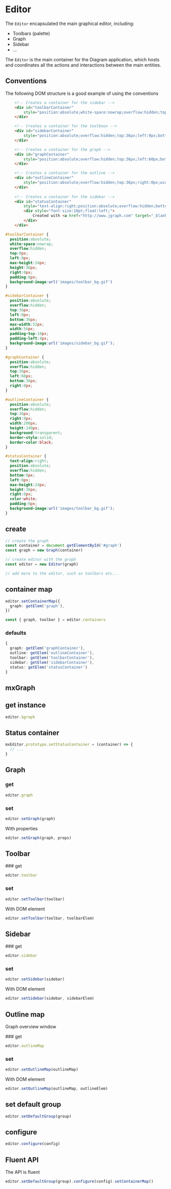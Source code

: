# Editor

The `Editor` encapsulated the main graphical editor, including:

- Toolbars (palette)
- Graph
- Sidebar
- ...

The `Editor` is the main container for the Diagram application, which hosts and coordinates all the actions and interactions between the main entities.

## Conventions

The following DOM structure is a good example of using the conventions

```html
	<!-- Creates a container for the sidebar -->
	<div id="toolbarContainer"
		style="position:absolute;white-space:nowrap;overflow:hidden;top:0px;left:0px;max-height:24px;height:36px;right:0px;padding:6px;background-image:url('images/toolbar_bg.gif');">
	</div>

	<!-- Creates a container for the toolboox -->
	<div id="sidebarContainer"
		style="position:absolute;overflow:hidden;top:36px;left:0px;bottom:36px;max-width:52px;width:56px;padding-top:10px;padding-left:4px;background-image:url('images/sidebar_bg.gif');">
	</div>

	<!-- Creates a container for the graph -->
	<div id="graphContainer"
		style="position:absolute;overflow:hidden;top:36px;left:60px;bottom:36px;right:0px;">
	</div>

	<!-- Creates a container for the outline -->
	<div id="outlineContainer"
		style="position:absolute;overflow:hidden;top:36px;right:0px;width:200px;height:140px;background:transparent;border-style:solid;border-color:black;">
	</div>
		
	<!-- Creates a container for the sidebar -->
	<div id="statusContainer"
		style="text-align:right;position:absolute;overflow:hidden;bottom:0px;left:0px;max-height:24px;height:36px;right:0px;color:white;padding:6px;background-image:url('images/toolbar_bg.gif');">
		<div style="font-size:10pt;float:left;">
			Created with <a href="http://www.jgraph.com" target="_blank">mxGraph</a>
		</div>
	</div>
```

```css
#toolbarContainer {
  position:absolute;
  white-space:nowrap;
  overflow:hidden;
  top:0px;
  left:0px;
  max-height:24px;
  height:36px;
  right:0px;
  padding:6px;
  background-image:url('images/toolbar_bg.gif')
}

#sidebarContainer {
  position:absolute;
  overflow:hidden;
  top:36px;
  left:0px;
  bottom:36px;
  max-width:52px;
  width:56px;
  padding-top:10px;
  padding-left:4px;
  background-image:url('images/sidebar_bg.gif');
}

#graphContainer {
  position:absolute;
  overflow:hidden;
  top:36px;
  left:60px;
  bottom:36px;
  right:0px;
}

#outlineContainer {
  position:absolute;
  overflow:hidden;
  top:36px;
  right:0px;
  width:200px;
  height:140px;
  background:transparent;
  border-style:solid;
  border-color:black;  
}

#statusContainer {
  text-align:right;
  position:absolute;
  overflow:hidden;
  bottom:0px;
  left:0px;
  max-height:24px;
  height:36px;
  right:0px;
  color:white;
  padding:6px;
  background-image:url('images/toolbar_bg.gif');  
}
```

## create

```ts
// create the graph
const container = document.getElementById('#graph')
const graph = new Graph(container)

// create editor with the graph
const editor = new Editor(graph)

// add more to the editor, such as toolbars etc...
```

## container map

```ts
editor.setContainerMap({
  graph: getElem('graph'),
})

const { graph, toolbar } = editor.containers
```

### defaults

```ts
{
  graph: getElem('graphContainer'),
  outline: getElem('outlineContainer'),
  toolbar: getElem('toolbarContainer'),
  sidebar: getElem('sidebarContainer'),
  status: getElem('statusContainer')
}
```

## mxGraph

## get instance

```ts
editor.$graph
```

## Status container

```ts
mxEditor.prototype.setStatusContainer = (container) => {
  // ...
}
```

## Graph

### get

```ts
editor.graph
```

### set

```ts
editor.setGraph(graph)
```

With properties

```ts
editor.setGraph(graph, props)
```

## Toolbar

### get

```ts
editor.toolbar
```

### set

```ts
editor.setToolbar(toolbar)
```

With DOM element

```ts
editor.setToolbar(toolbar, toolbarElem)
```

## Sidebar

### get

```ts
editor.sidebar
```

### set

```ts
editor.setSidebar(sidebar)
```

With DOM element

```ts
editor.setSidebar(sidebar, sidebarElem)
```

## Outline map

Graph overview window

### get

```ts
editor.outlineMap
```

### set

```ts
editor.setOutlineMap(outlineMap)
```

With DOM element

```ts
editor.setOutlineMap(outlineMap, outlineElem)
```

## set default group

```ts
editor.setDefaultGroup(group)
```

## configure

```ts
editor.configure(config)
```

## Fluent API

The API is fluent

```ts
editor.setDefaultGroup(group).configure(config).setContainerMap()
```
